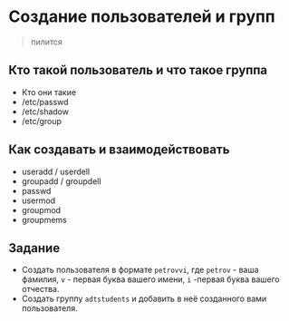 # Создание пользователей и групп

> пилится
## Кто такой пользователь и что такое группа

* Кто они такие
* /etc/passwd
* /etc/shadow
* /etc/group

## Как создавать и взаимодействовать

* useradd / userdell
* groupadd / groupdell
* passwd
* usermod
* groupmod
* groupmems

## Задание

* Создать пользователя в формате `petrovvi`, где `petrov` - ваша фамилия, `v` - первая буква вашего имени, `i` -первая буква вашего отчества.
* Создать группу  `adtstudents` и добавить в неё созданного вами пользователя.
